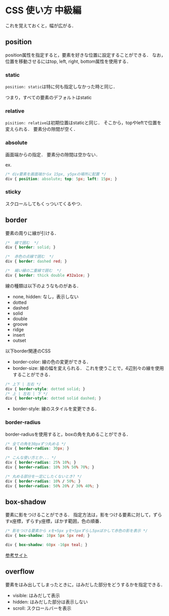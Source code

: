 # CSS 使い方 中級編
これを覚えておくと，幅が広がる．

## position
position属性を指定すると，要素を好きな位置に設定することができる．
なお，位置を移動させるにはtop, left, right, bottom属性を使用する．

### static
`position: static`は特に何も指定しなかった時と同じ．

つまり，すべての要素のデフォルトはstatic

### relative
`pisition: relative`は初期位置はstaticと同じ．
そこから，topやleftで位置を変えられる．
要素分の隙間が空く．

### absolute
画面端からの指定．
要素分の隙間は空かない．

ex.
```CSS
/* div要素を画面端からx 15px, y5pxの場所に配置 */
div { position: absolute; top: 5px; left: 15px; }
```

### sticky
スクロールしてもくっついてくるやつ．


## border
要素の周りに線が引ける．

```CSS
/*  線で囲む  */
div { border: solid; }

/*  赤色の点線で囲む  */
div { border: dashed red; }

/*  細い線の二重線で囲む  */
div { border: thick double #32a1ce; }
```

線の種類は以下のようなものがある．
- none, hidden: なし，表示しない
- dotted
- dashed
- solid
- double
- groove
- ridge
- insert
- outset

以下border関連のCSS
- border-color: 線の色の変更ができる．
- border-size: 線の幅を変えられる．
これを使うことで，4辺別々の線を使用することができる．
```CSS
/* 上下 | 左右 */
div { border-style: dotted solid; }
/* 上 | 左右 | 下 */
div { border-style: dotted solid dashed; }
```
- border-style: 線のスタイルを変更できる．

### border-radius
border-radiusを使用すると，boxの角を丸めることができる．
```CSS
/* 全ての角を30pxずつ丸める */
div { border-radius: 30px; }

/* こんな使い方とか... */
div { border-radius: 25% 10%; }
div { border-radius: 10% 30% 50% 70%; }

/* 丸める部分を一定にしたくないとき? */
div { border-radius: 10% / 50%; }
div { border-radius: 50% 20% / 30% 40%; }
```


## box-shadow
要素に影をつけることができる．
指定方法は，影をつける要素に対して，ずらすx座標，ずらすy座標，ぼかす範囲，色の順番．

```CSS
/* 影をつける要素から xを+5px yを+5pxずらし5pxぼかして赤色の影を表示 */
div { box-shadow: 10px 5px 5px red; }

div { box-shadow: 60px -16px teal; }
```
[参考サイト](https://developer.mozilla.org/ja/docs/Web/CSS/box-shadow)

## overflow
要素をはみ出してしまったときに，はみだした部分をどうするかを指定できる．

- visible: はみだして表示
- hidden: はみだした部分は表示しない
- scroll: スクロールバーを表示
